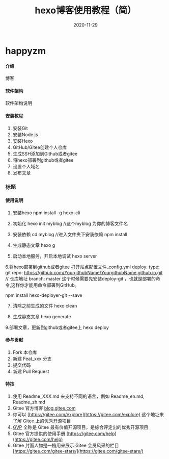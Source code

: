 ﻿---
layout: post
title: "hexo博客使用教程（简）"
date: 2020-11-29
description: "常用命令"
tag: hexo
---

# happyzm

#### 介绍
博客

#### 软件架构
软件架构说明


#### 安装教程

1.  安装Git
2.  安装Node.js
3.  安装Hexo
4.  GitHub/Gitee创建个人仓库
5.  生成SSH添加到Github或者gitee
6.  将hexo部署到github或者gitee
7.  设置个人域名
8.  发布文章

### 标题

#### 使用说明

1.  安装hexo
npm install -g hexo-cli

2.  初始化
hexo init myblog
//这个myblog 为你的博客文件名

3.  安装依赖
cd myblog    //进入文件夹下安装依赖
npm install

4. 生成静态文章
hexo g

5.  启动本地服务，开启本地调试
hexo server

6.将hexo部署到github或者gitee
打开站点配置文件_config.yml 
 deploy:
  type: git
  repo: https://github.com/YourgithubName/YourgithubName.github.io.git // 仓库地址
  branch: master
这个时候需要先安装deploy-git ，也就是部署的命令,这样你才能用命令部署到GitHub。

npm install hexo-deployer-git --save

7. 清除之前生成的文件
hexo clean

8. 生成静态文章
hexo generate

9.部署文章，更新到github或者gitee上
hexo deploy

#### 参与贡献

1.  Fork 本仓库
2.  新建 Feat_xxx 分支
3.  提交代码
4.  新建 Pull Request


#### 特技

1.  使用 Readme\_XXX.md 来支持不同的语言，例如 Readme\_en.md, Readme\_zh.md
2.  Gitee 官方博客 [blog.gitee.com](https://blog.gitee.com)
3.  你可以 [https://gitee.com/explore](https://gitee.com/explore) 这个地址来了解 Gitee 上的优秀开源项目
4.  [GVP](https://gitee.com/gvp) 全称是 Gitee 最有价值开源项目，是综合评定出的优秀开源项目
5.  Gitee 官方提供的使用手册 [https://gitee.com/help](https://gitee.com/help)
6.  Gitee 封面人物是一档用来展示 Gitee 会员风采的栏目 [https://gitee.com/gitee-stars/](https://gitee.com/gitee-stars/)

